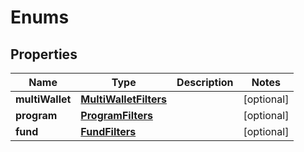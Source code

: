 
# Enums

## Properties
Name | Type | Description | Notes
------------ | ------------- | ------------- | -------------
**multiWallet** | [**MultiWalletFilters**](MultiWalletFilters.md) |  |  [optional]
**program** | [**ProgramFilters**](ProgramFilters.md) |  |  [optional]
**fund** | [**FundFilters**](FundFilters.md) |  |  [optional]



